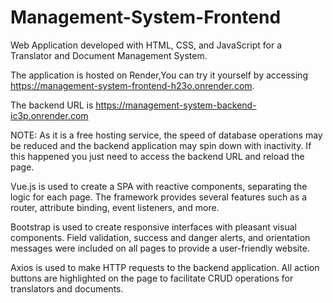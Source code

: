 # Management-System-Frontend
Web Application developed with HTML, CSS, and JavaScript for a Translator and Document Management System.

The application is hosted on Render,You can try it yourself by accessing https://management-system-frontend-h23o.onrender.com.

The backend URL is https://management-system-backend-ic3p.onrender.com

NOTE: As it is a free hosting service, the speed of database operations may be reduced and the backend application may spin down with inactivity. If this happened you just need to access the backend URL and reload the page.

Vue.js is used to create a SPA with reactive components, separating the logic for each page. The framework provides several features such as a router, attribute binding, event listeners, and more.

Bootstrap is used to create responsive interfaces with pleasant visual components. Field validation, success and danger alerts, and orientation messages were included on all pages to provide a user-friendly website.

Axios is used to make HTTP requests to the backend application. All action buttons are highlighted on the page to facilitate CRUD operations for translators and documents.
